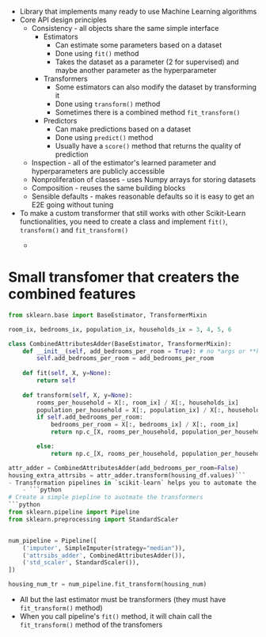 - Library that implements many ready to use Machine Learning algorithms
- Core API design principles
    - Consistency - all objects share the same simple interface
        - Estimators
            - Can estimate some parameters based on a dataset
            - Done using `fit()` method
            - Takes the dataset as a parameter (2 for supervised) and maybe another parameter as the hyperparameter
        - Transformers
            - Some estimators can also modify the dataset by transforming it
            - Done using `transform()` method
            - Sometimes there is a combined method `fit_transform()`
        - Predictors
            - Can make predictions based on a dataset
            - Done using `predict()` method
            - Usually have a `score()` method that returns the quality of prediction 
    - Inspection - all of the estimator's learned parameter and hyperparameters are publicly accessible
    - Nonproliferation of classes - uses Numpy arrays for storing datasets
    - Composition - reuses the same building blocks
    - Sensible defaults - makes reasonable defaults so it is easy to get an E2E going without tuning
- To make a custom transformer that still works with other Scikit-Learn functionalities, you need to create a class and implement `fit()`, `transform()` and `fit_transform()`
    - ```python
# Small transfomer that creaters the combined features

```python
from sklearn.base import BaseEstimator, TransformerMixin

room_ix, bedrooms_ix, population_ix, households_ix = 3, 4, 5, 6

class CombinedAttributesAdder(BaseEstimator, TransformerMixin):
    def __init__(self, add_bedrooms_per_room = True): # no *args or **kargs
        self.add_bedrooms_per_room = add_bedrooms_per_room
    
    def fit(self, X, y=None):
        return self
    
    def transform(self, X, y=None):
        rooms_per_household = X[:, room_ix] / X[:, households_ix]
        population_per_household = X[:, population_ix] / X[:, households_ix]
        if self.add_bedrooms_per_room:
            bedrooms_per_room = X[:, bedrooms_ix] / X[:, room_ix]
            return np.c_[X, rooms_per_household, population_per_household, bedrooms_per_room]

        else:
            return np.c_[X, rooms_per_household, population_per_household]

attr_adder = CombinedAttributesAdder(add_bedrooms_per_room=False)
housing_extra_attrsibs = attr_adder.transform(housing_df.values)```
- Transformation pipelines in `scikit-learn` helps you to automate the transformers needed to be applied
    - ```python
# Create a simple piepline to auotmate the transformers
```python
from sklearn.pipeline import Pipeline
from sklearn.preprocessing import StandardScaler


num_pipeline = Pipeline([
    ('imputer', SimpleImputer(strategy="median")),
    ('attrsibs_adder', CombinedAttributesAdder()),
    ('std_scaler', StandardScaler()),
])

housing_num_tr = num_pipeline.fit_transform(housing_num)
```
- All but the last estimator must be transformers (they must have `fit_transform()` method)
- When you call pipeline's `fit()` method, it will chain call the `fit_transform()` method of the transfomers

